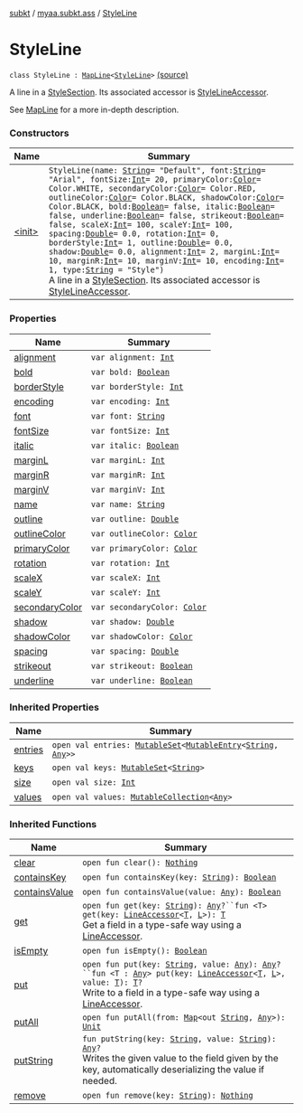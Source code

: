 [subkt](../../index.md) / [myaa.subkt.ass](../index.md) / [StyleLine](./index.md)

# StyleLine

`class StyleLine : `[`MapLine`](../-map-line/index.md)`<`[`StyleLine`](./index.md)`>` [(source)](https://github.com/Myaamori/SubKt/blob/0.1.7/src/main/kotlin/myaa/subkt/ass/parser.kt#L528)

A line in a [StyleSection](../-style-section/index.md).
Its associated accessor is [StyleLineAccessor](../-style-line-accessor/index.md).

See [MapLine](../-map-line/index.md) for a more in-depth description.

### Constructors

| Name | Summary |
|---|---|
| [&lt;init&gt;](-init-.md) | `StyleLine(name: `[`String`](https://kotlinlang.org/api/latest/jvm/stdlib/kotlin/-string/index.html)` = "Default", font: `[`String`](https://kotlinlang.org/api/latest/jvm/stdlib/kotlin/-string/index.html)` = "Arial", fontSize: `[`Int`](https://kotlinlang.org/api/latest/jvm/stdlib/kotlin/-int/index.html)` = 20, primaryColor: `[`Color`](https://docs.oracle.com/javase/9/docs/api/java/awt/Color.html)` = Color.WHITE, secondaryColor: `[`Color`](https://docs.oracle.com/javase/9/docs/api/java/awt/Color.html)` = Color.RED, outlineColor: `[`Color`](https://docs.oracle.com/javase/9/docs/api/java/awt/Color.html)` = Color.BLACK, shadowColor: `[`Color`](https://docs.oracle.com/javase/9/docs/api/java/awt/Color.html)` = Color.BLACK, bold: `[`Boolean`](https://kotlinlang.org/api/latest/jvm/stdlib/kotlin/-boolean/index.html)` = false, italic: `[`Boolean`](https://kotlinlang.org/api/latest/jvm/stdlib/kotlin/-boolean/index.html)` = false, underline: `[`Boolean`](https://kotlinlang.org/api/latest/jvm/stdlib/kotlin/-boolean/index.html)` = false, strikeout: `[`Boolean`](https://kotlinlang.org/api/latest/jvm/stdlib/kotlin/-boolean/index.html)` = false, scaleX: `[`Int`](https://kotlinlang.org/api/latest/jvm/stdlib/kotlin/-int/index.html)` = 100, scaleY: `[`Int`](https://kotlinlang.org/api/latest/jvm/stdlib/kotlin/-int/index.html)` = 100, spacing: `[`Double`](https://kotlinlang.org/api/latest/jvm/stdlib/kotlin/-double/index.html)` = 0.0, rotation: `[`Int`](https://kotlinlang.org/api/latest/jvm/stdlib/kotlin/-int/index.html)` = 0, borderStyle: `[`Int`](https://kotlinlang.org/api/latest/jvm/stdlib/kotlin/-int/index.html)` = 1, outline: `[`Double`](https://kotlinlang.org/api/latest/jvm/stdlib/kotlin/-double/index.html)` = 0.0, shadow: `[`Double`](https://kotlinlang.org/api/latest/jvm/stdlib/kotlin/-double/index.html)` = 0.0, alignment: `[`Int`](https://kotlinlang.org/api/latest/jvm/stdlib/kotlin/-int/index.html)` = 2, marginL: `[`Int`](https://kotlinlang.org/api/latest/jvm/stdlib/kotlin/-int/index.html)` = 10, marginR: `[`Int`](https://kotlinlang.org/api/latest/jvm/stdlib/kotlin/-int/index.html)` = 10, marginV: `[`Int`](https://kotlinlang.org/api/latest/jvm/stdlib/kotlin/-int/index.html)` = 10, encoding: `[`Int`](https://kotlinlang.org/api/latest/jvm/stdlib/kotlin/-int/index.html)` = 1, type: `[`String`](https://kotlinlang.org/api/latest/jvm/stdlib/kotlin/-string/index.html)` = "Style")`<br>A line in a [StyleSection](../-style-section/index.md). Its associated accessor is [StyleLineAccessor](../-style-line-accessor/index.md). |

### Properties

| Name | Summary |
|---|---|
| [alignment](alignment.md) | `var alignment: `[`Int`](https://kotlinlang.org/api/latest/jvm/stdlib/kotlin/-int/index.html) |
| [bold](bold.md) | `var bold: `[`Boolean`](https://kotlinlang.org/api/latest/jvm/stdlib/kotlin/-boolean/index.html) |
| [borderStyle](border-style.md) | `var borderStyle: `[`Int`](https://kotlinlang.org/api/latest/jvm/stdlib/kotlin/-int/index.html) |
| [encoding](encoding.md) | `var encoding: `[`Int`](https://kotlinlang.org/api/latest/jvm/stdlib/kotlin/-int/index.html) |
| [font](font.md) | `var font: `[`String`](https://kotlinlang.org/api/latest/jvm/stdlib/kotlin/-string/index.html) |
| [fontSize](font-size.md) | `var fontSize: `[`Int`](https://kotlinlang.org/api/latest/jvm/stdlib/kotlin/-int/index.html) |
| [italic](italic.md) | `var italic: `[`Boolean`](https://kotlinlang.org/api/latest/jvm/stdlib/kotlin/-boolean/index.html) |
| [marginL](margin-l.md) | `var marginL: `[`Int`](https://kotlinlang.org/api/latest/jvm/stdlib/kotlin/-int/index.html) |
| [marginR](margin-r.md) | `var marginR: `[`Int`](https://kotlinlang.org/api/latest/jvm/stdlib/kotlin/-int/index.html) |
| [marginV](margin-v.md) | `var marginV: `[`Int`](https://kotlinlang.org/api/latest/jvm/stdlib/kotlin/-int/index.html) |
| [name](name.md) | `var name: `[`String`](https://kotlinlang.org/api/latest/jvm/stdlib/kotlin/-string/index.html) |
| [outline](outline.md) | `var outline: `[`Double`](https://kotlinlang.org/api/latest/jvm/stdlib/kotlin/-double/index.html) |
| [outlineColor](outline-color.md) | `var outlineColor: `[`Color`](https://docs.oracle.com/javase/9/docs/api/java/awt/Color.html) |
| [primaryColor](primary-color.md) | `var primaryColor: `[`Color`](https://docs.oracle.com/javase/9/docs/api/java/awt/Color.html) |
| [rotation](rotation.md) | `var rotation: `[`Int`](https://kotlinlang.org/api/latest/jvm/stdlib/kotlin/-int/index.html) |
| [scaleX](scale-x.md) | `var scaleX: `[`Int`](https://kotlinlang.org/api/latest/jvm/stdlib/kotlin/-int/index.html) |
| [scaleY](scale-y.md) | `var scaleY: `[`Int`](https://kotlinlang.org/api/latest/jvm/stdlib/kotlin/-int/index.html) |
| [secondaryColor](secondary-color.md) | `var secondaryColor: `[`Color`](https://docs.oracle.com/javase/9/docs/api/java/awt/Color.html) |
| [shadow](shadow.md) | `var shadow: `[`Double`](https://kotlinlang.org/api/latest/jvm/stdlib/kotlin/-double/index.html) |
| [shadowColor](shadow-color.md) | `var shadowColor: `[`Color`](https://docs.oracle.com/javase/9/docs/api/java/awt/Color.html) |
| [spacing](spacing.md) | `var spacing: `[`Double`](https://kotlinlang.org/api/latest/jvm/stdlib/kotlin/-double/index.html) |
| [strikeout](strikeout.md) | `var strikeout: `[`Boolean`](https://kotlinlang.org/api/latest/jvm/stdlib/kotlin/-boolean/index.html) |
| [underline](underline.md) | `var underline: `[`Boolean`](https://kotlinlang.org/api/latest/jvm/stdlib/kotlin/-boolean/index.html) |

### Inherited Properties

| Name | Summary |
|---|---|
| [entries](../-map-line/entries.md) | `open val entries: `[`MutableSet`](https://kotlinlang.org/api/latest/jvm/stdlib/kotlin.collections/-mutable-set/index.html)`<`[`MutableEntry`](https://kotlinlang.org/api/latest/jvm/stdlib/kotlin.collections/-mutable-map/-mutable-entry/index.html)`<`[`String`](https://kotlinlang.org/api/latest/jvm/stdlib/kotlin/-string/index.html)`, `[`Any`](https://kotlinlang.org/api/latest/jvm/stdlib/kotlin/-any/index.html)`>>` |
| [keys](../-map-line/keys.md) | `open val keys: `[`MutableSet`](https://kotlinlang.org/api/latest/jvm/stdlib/kotlin.collections/-mutable-set/index.html)`<`[`String`](https://kotlinlang.org/api/latest/jvm/stdlib/kotlin/-string/index.html)`>` |
| [size](../-map-line/size.md) | `open val size: `[`Int`](https://kotlinlang.org/api/latest/jvm/stdlib/kotlin/-int/index.html) |
| [values](../-map-line/values.md) | `open val values: `[`MutableCollection`](https://kotlinlang.org/api/latest/jvm/stdlib/kotlin.collections/-mutable-collection/index.html)`<`[`Any`](https://kotlinlang.org/api/latest/jvm/stdlib/kotlin/-any/index.html)`>` |

### Inherited Functions

| Name | Summary |
|---|---|
| [clear](../-map-line/clear.md) | `open fun clear(): `[`Nothing`](https://kotlinlang.org/api/latest/jvm/stdlib/kotlin/-nothing/index.html) |
| [containsKey](../-map-line/contains-key.md) | `open fun containsKey(key: `[`String`](https://kotlinlang.org/api/latest/jvm/stdlib/kotlin/-string/index.html)`): `[`Boolean`](https://kotlinlang.org/api/latest/jvm/stdlib/kotlin/-boolean/index.html) |
| [containsValue](../-map-line/contains-value.md) | `open fun containsValue(value: `[`Any`](https://kotlinlang.org/api/latest/jvm/stdlib/kotlin/-any/index.html)`): `[`Boolean`](https://kotlinlang.org/api/latest/jvm/stdlib/kotlin/-boolean/index.html) |
| [get](../-map-line/get.md) | `open fun get(key: `[`String`](https://kotlinlang.org/api/latest/jvm/stdlib/kotlin/-string/index.html)`): `[`Any`](https://kotlinlang.org/api/latest/jvm/stdlib/kotlin/-any/index.html)`?``fun <T> get(key: `[`LineAccessor`](../-line-accessor/index.md)`<`[`T`](../-map-line/get.md#T)`, `[`L`](../-map-line/index.md#L)`>): `[`T`](../-map-line/get.md#T)<br>Get a field in a type-safe way using a [LineAccessor](../-line-accessor/index.md). |
| [isEmpty](../-map-line/is-empty.md) | `open fun isEmpty(): `[`Boolean`](https://kotlinlang.org/api/latest/jvm/stdlib/kotlin/-boolean/index.html) |
| [put](../-map-line/put.md) | `open fun put(key: `[`String`](https://kotlinlang.org/api/latest/jvm/stdlib/kotlin/-string/index.html)`, value: `[`Any`](https://kotlinlang.org/api/latest/jvm/stdlib/kotlin/-any/index.html)`): `[`Any`](https://kotlinlang.org/api/latest/jvm/stdlib/kotlin/-any/index.html)`?``fun <T : `[`Any`](https://kotlinlang.org/api/latest/jvm/stdlib/kotlin/-any/index.html)`> put(key: `[`LineAccessor`](../-line-accessor/index.md)`<`[`T`](../-map-line/put.md#T)`, `[`L`](../-map-line/index.md#L)`>, value: `[`T`](../-map-line/put.md#T)`): `[`T`](../-map-line/put.md#T)`?`<br>Write to a field in a type-safe way using a [LineAccessor](../-line-accessor/index.md). |
| [putAll](../-map-line/put-all.md) | `open fun putAll(from: `[`Map`](https://kotlinlang.org/api/latest/jvm/stdlib/kotlin.collections/-map/index.html)`<out `[`String`](https://kotlinlang.org/api/latest/jvm/stdlib/kotlin/-string/index.html)`, `[`Any`](https://kotlinlang.org/api/latest/jvm/stdlib/kotlin/-any/index.html)`>): `[`Unit`](https://kotlinlang.org/api/latest/jvm/stdlib/kotlin/-unit/index.html) |
| [putString](../-map-line/put-string.md) | `fun putString(key: `[`String`](https://kotlinlang.org/api/latest/jvm/stdlib/kotlin/-string/index.html)`, value: `[`String`](https://kotlinlang.org/api/latest/jvm/stdlib/kotlin/-string/index.html)`): `[`Any`](https://kotlinlang.org/api/latest/jvm/stdlib/kotlin/-any/index.html)`?`<br>Writes the given value to the field given by the key, automatically deserializing the value if needed. |
| [remove](../-map-line/remove.md) | `open fun remove(key: `[`String`](https://kotlinlang.org/api/latest/jvm/stdlib/kotlin/-string/index.html)`): `[`Nothing`](https://kotlinlang.org/api/latest/jvm/stdlib/kotlin/-nothing/index.html) |
